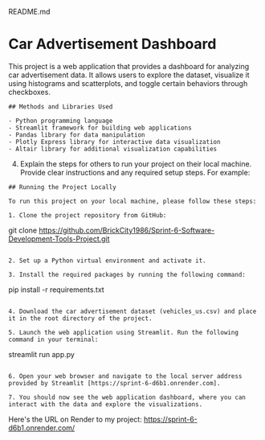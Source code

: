 README.md
# Car Advertisement Dashboard 

This project is a web application that provides a dashboard for analyzing car advertisement data. It allows users to explore the dataset, visualize it using histograms and scatterplots, and toggle certain behaviors through checkboxes.
```
## Methods and Libraries Used

- Python programming language
- Streamlit framework for building web applications
- Pandas library for data manipulation
- Plotly Express library for interactive data visualization
- Altair library for additional visualization capabilities
```

4. Explain the steps for others to run your project on their local machine. Provide clear instructions and any required setup steps. For example:

```
## Running the Project Locally

To run this project on your local machine, please follow these steps:

1. Clone the project repository from GitHub:

```
git clone https://github.com/BrickCity1986/Sprint-6-Software-Development-Tools-Project.git
```

2. Set up a Python virtual environment and activate it.

3. Install the required packages by running the following command:

```
pip install -r requirements.txt
```

4. Download the car advertisement dataset (vehicles_us.csv) and place it in the root directory of the project.

5. Launch the web application using Streamlit. Run the following command in your terminal:

```
streamlit run app.py
```

6. Open your web browser and navigate to the local server address provided by Streamlit [https://sprint-6-d6b1.onrender.com].

7. You should now see the web application dashboard, where you can interact with the data and explore the visualizations.
``` 

Here's the URL on Render to my project: https://sprint-6-d6b1.onrender.com/ 
